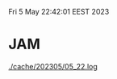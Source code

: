 Fri  5 May 22:42:01 EEST 2023
# JAM
<a href='./cache/202305/05_22.log'>./cache/202305/05_22.log</a>
